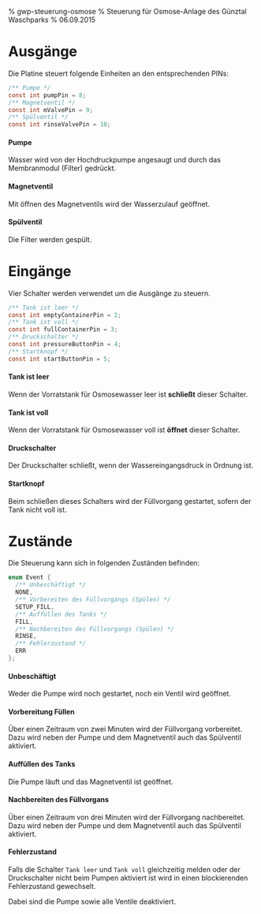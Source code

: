 % gwp-steuerung-osmose
% Steuerung für Osmose-Anlage des Günztal Waschparks
% 06.09.2015

# Ausgänge

Die Platine steuert folgende Einheiten an den entsprechenden PINs:

```c
/** Pumpe */
const int pumpPin = 8;
/** Magnetventil */
const int mValvePin = 9;
/** Spülventil */
const int rinseValvePin = 10;
```

#### Pumpe

Wasser wird von der Hochdruckpumpe angesaugt und durch das Membranmodul (Filter) gedrückt.

#### Magnetventil

Mit öffnen des Magnetventils wird der Wasserzulauf geöffnet. 

#### Spülventil

Die Filter werden gespült.

# Eingänge

Vier Schalter werden verwendet um die Ausgänge zu steuern.

```c
/** Tank ist leer */
const int emptyContainerPin = 2;
/** Tank ist voll */
const int fullContainerPin = 3;
/** Druckschalter */
const int pressureButtonPin = 4;
/** Startknopf */
const int startButtonPin = 5;
```

#### Tank ist leer

Wenn der Vorratstank für Osmosewasser leer ist **schließt** dieser Schalter. 

#### Tank ist voll

Wenn der Vorratstank für Osmosewasser voll ist **öffnet** dieser Schalter.

#### Druckschalter

Der Druckschalter schließt, wenn der Wassereingangsdruck in Ordnung ist.

#### Startknopf

Beim schließen dieses Schalters wird der Füllvorgang gestartet, sofern der Tank nicht voll ist.

# Zustände

Die Steuerung kann sich in folgenden Zuständen befinden: 

```c
enum Event {
  /** Unbeschäftigt */
  NONE, 
  /** Vorbereiten des Füllvorgangs (Spülen) */
  SETUP_FILL, 
  /** Auffüllen des Tanks */
  FILL, 
  /** Nachbereiten des Füllvorgangs (Spülen) */
  RINSE, 
  /** Fehlerzustand */
  ERR
};
```

#### Unbeschäftigt

Weder die Pumpe wird noch gestartet, noch ein Ventil wird geöffnet.

#### Vorbereitung Füllen

Über einen Zeitraum von zwei Minuten wird der Füllvorgang vorbereitet. Dazu wird neben der Pumpe und dem Magnetventil auch das Spülventil aktiviert.

#### Auffüllen des Tanks

Die Pumpe läuft und das Magnetventil ist geöffnet.

#### Nachbereiten des Füllvorgans

Über einen Zeitraum von drei Minuten wird der Füllvorgang nachbereitet. Dazu wird neben der Pumpe und dem Magnetventil auch das Spülventil aktiviert.

#### Fehlerzustand

Falls die Schalter `Tank leer` und `Tank voll` gleichzeitig melden oder der Druckschalter nicht beim Pumpen aktiviert ist wird in einen blockierenden Fehlerzustand gewechselt.

Dabei sind die Pumpe sowie alle Ventile deaktiviert.
